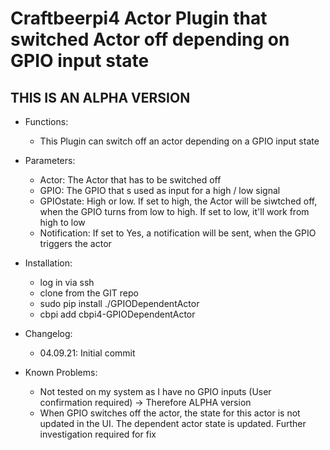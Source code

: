 # Craftbeerpi4 Actor Plugin that switched Actor off depending on GPIO input state

## THIS IS AN ALPHA VERSION

- Functions:
	- This Plugin can switch off an actor depending on a GPIO input state

- Parameters:
	- Actor: The Actor that has to be switched off
	- GPIO: The GPIO that s used as input for a high / low signal
	- GPIOstate: High or low. If set to high, the Actor will be siwtched off, when the GPIO turns from low to high. If set to low, it'll work from high to low
	- Notification: If set to Yes, a notification will be sent, when the GPIO triggers the actor
	
- Installation:
	- log in via ssh 
	- clone from the GIT repo
	- sudo pip install ./GPIODependentActor
	- cbpi add cbpi4-GPIODependentActor
	
- Changelog:
	- 04.09.21: Initial commit
	
- Known Problems:
	- Not tested on my system as I have no GPIO inputs (User confirmation required) -> Therefore ALPHA version
	- When GPIO switches off the actor, the state for this actor is not updated in the UI. The dependent actor state is updated. Further investigation required for fix
